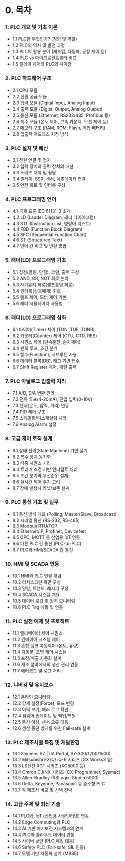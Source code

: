 # 0. 목차

### 1. PLC 개요 및 기초 이론

- 1.1 PLC란 무엇인가? (정의 및 역할)
- 1.2 PLC의 역사 및 발전 과정
- 1.3 PLC의 활용 분야 (제조업, 자동화, 공장 제어 등)
- 1.4 PLC vs 마이크로컨트롤러 비교
- 1.5 릴레이 제어와 PLC의 차이점

### 2. PLC 하드웨어 구조

- 2.1 CPU 모듈
- 2.2 전원 공급 모듈
- 2.3 입력 모듈 (Digital Input, Analog Input)
- 2.4 출력 모듈 (Digital Output, Analog Output)
- 2.5 통신 모듈 (Ethernet, RS232/485, Profibus 등)
- 2.6 특수 모듈 (온도 제어, 고속 카운터, 모션 제어 등)
- 2.7 메모리 구조 (RAM, ROM, Flash, 백업 배터리)
- 2.8 입출력 어드레스 지정 방식

### 3. PLC 설치 및 배선

- 3.1 전원 연결 및 접지
- 3.2 입력 장치와 출력 장치의 배선
- 3.3 노이즈 대책 및 쉴딩
- 3.4 릴레이, SSR, 센서, 엑추에이터 연결
- 3.5 안전 회로 및 인터록 구성

### 4. PLC 프로그래밍 언어

- 4.1 국제 표준 IEC 61131-3 소개
- 4.2 LD (Ladder Diagram, 래더 다이어그램)
- 4.3 STL (Instruction List, 명령어 리스트)
- 4.4 FBD (Function Block Diagram)
- 4.5 SFC (Sequential Function Chart)
- 4.6 ST (Structured Text)
- 4.7 언어 간 비교 및 변환 방법

### 5. 래더(LD) 프로그래밍 기초

- 5.1 접점(열림, 닫힘), 코일, 출력 구성
- 5.2 AND, OR, NOT 회로 논리
- 5.3 자기유지 회로(셀프홀딩 회로)
- 5.4 인터록(상호배제) 회로
- 5.5 램프 제어, 모터 제어 기본
- 5.6 래더 시뮬레이터 사용법

### 6. 래더(LD) 프로그래밍 심화

- 6.1 타이머(Timer) 제어 (TON, TOF, TONR)
- 6.2 카운터(Counter) 제어 (CTU, CTD, RES)
- 6.3 시퀀스 제어 (단속운전, 순차제어)
- 6.4 반복 루프, 조건 분기
- 6.5 함수(Function), 서브루틴 사용
- 6.6 데이터 블록(DB), 태그 기반 변수
- 6.7 Shift Register 제어, 패턴 출력

### 7. PLC 아날로그 입출력 처리

- 7.1 A/D, D/A 변환 원리
- 7.2 전류 루프(4-20mA), 전압 입력(0-10V)
- 7.3 센서(온도, 압력, 거리) 연동
- 7.4 PID 제어 구조
- 7.5 스케일링/디스케일링 처리
- 7.6 Analog Alarm 설정

### 8. 고급 제어 로직 설계

- 8.1 상태 전이(State Machine) 기반 설계
- 8.2 복수 장치 동기화
- 8.3 다중 시퀀스 처리
- 8.4 트리거 조건 기반 인터럽트 처리
- 8.5 조건 분기와 우선순위 설계
- 8.6 실시간 제어 주기 고려
- 8.7 장애 발생시 리셋/보존 설계

### 9. PLC 통신 기초 및 실무

- 9.1 통신 방식 개요 (Polling, Master/Slave, Broadcast)
- 9.2 시리얼 통신 (RS-232, RS-485)
- 9.3 Modbus RTU/TCP
- 9.4 Ethernet/IP, Profinet, DeviceNet
- 9.5 OPC, MQTT 등 산업용 IoT 연동
- 9.6 다른 PLC 간 통신 (PLC-to-PLC)
- 9.7 PLC와 HMI/SCADA 간 통신

### 10. HMI 및 SCADA 연동

- 10.1 HMI와 PLC 연결 개념
- 10.2 터치스크린 화면 구성
- 10.3 알람, 트렌드, 레시피 구성
- 10.4 SCADA 시스템 개요
- 10.5 데이터 로깅 및 원격 모니터링
- 10.6 PLC Tag 매핑 및 연동

### 11. PLC 실전 예제 및 프로젝트

- 11.1 엘리베이터 제어 시퀀스
- 11.2 컨베이어 시스템 제어
- 11.3 혼합 탱크 자동제어 (온도, 유량)
- 11.4 자동문, 조명 제어 시스템
- 11.5 포장/배출 자동화 설계
- 11.6 제조 설비에서의 생산 관리 연동
- 11.7 에러코드 및 로그 처리

### 12. 디버깅 및 유지보수

- 12.1 온라인 모니터링
- 12.2 강제 설정(Force), 모드 변경
- 12.3 이력 보기, 에러 로그 확인
- 12.4 펌웨어 업데이트 및 백업/복원
- 12.5 통신 이상, 센서 오류 대응
- 12.6 생산 중단 방지를 위한 Fail-safe 설계

### 13. PLC 제조사별 특징 및 개발환경

- 13.1 Siemens S7 (TIA Portal, S7-300/1200/1500)
- 13.2 Mitsubishi FX/Q/ iQ-R 시리즈 (GX Works3 등)
- 13.3 LS산전 XGT 시리즈 (XG5000 등)
- 13.4 Omron CJ/NX 시리즈 (CX-Programmer, Sysmac)
- 13.5 Allen-Bradley (RSLogix, Studio 5000)
- 13.6 Delta, Keyence, Panasonic 등 중소형 PLC
- 13.7 각 제조사 비교 및 선택 전략

### 14. 고급 주제 및 최신 기술

- 14.1 PLC와 IIoT (산업용 사물인터넷) 연동
- 14.2 Edge Computing과 PLC
- 14.3 AI 기반 예지보전 시스템과의 연계
- 14.4 PLC와 클라우드 데이터 연동
- 14.5 사이버 보안 (PLC 해킹 대응)
- 14.6 Safety PLC (Fail-safe, SIL 인증)
- 14.7 모델 기반 자동화 설계 (MBSE)
